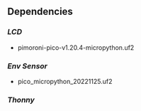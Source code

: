 ## Dependencies
### _LCD_
- pimoroni-pico-v1.20.4-micropython.uf2
### _Env Sensor_
- pico_micropython_20221125.uf2
### _Thonny_